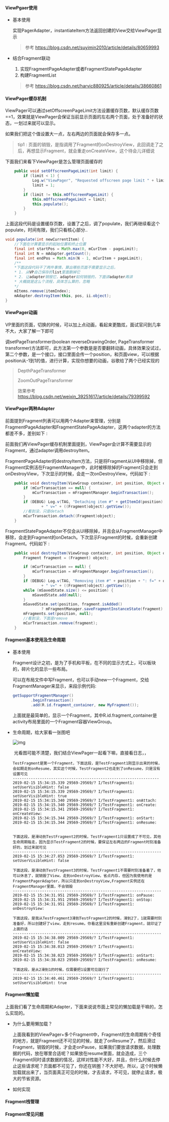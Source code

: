 #### ViewPgaer使用

* 基本使用

  实现PagerAdapter，instantiateItem方法返回创建的View交给ViewPager显示

  > 参考 https://blog.csdn.net/suyimin2010/article/details/80659993

* 结合Fragment联动

  1. 实现FragmentPageAdapter或者FragmentStatePageAdapter
  2. 构建FragmentList

  > 参考 https://blog.csdn.net/harvic880925/article/details/38660861

#### ViewPager缓存机制

ViewPager可以通过setOffscreenPageLimit方法设置缓存页数，默认缓存页数==1，效果就是ViewPager会保证当前显示页面的左右两个页面，处于准备好的状态，一划过来就可以显示。

如果我们把这个值设置大一点，左右两边的页面就会保存多一点。

> tip1 : 页面的销毁，是指调用了Fragment的onDestroyView，此回调走了之后，再想显示Fragment，就会重走onCreateView，这个待会儿详细说

下面我们来看下ViewPager是怎么管理页面缓存的

```java
    public void setOffscreenPageLimit(int limit) {
        if (limit < 1) {
            Log.w("ViewPager", "Requested offscreen page limit " + limit + " too small; defaulting to " + 1);
            limit = 1;
        }
        if (limit != this.mOffscreenPageLimit) {
            this.mOffscreenPageLimit = limit;
            this.populate();
        }
    }
```

上面这段代码是设置缓存页数，设置了之后，调了populate，我们再继续看这个populate，时间有限，我们只看核心部分..

```java
void populate(int newCurrentItem) {
    //下面在计算要显示的起始位置和终止位置
    final int startPos = Math.max(0, mCurItem - pageLimit);
    final int N = mAdapter.getCount();
    final int endPos = Math.min(N - 1, mCurItem + pageLimit);
    /**
    *下面这段代码干了两件事情，算出哪些页面不需要显示之后，
    * 1. 从VP自己保存的list里面删掉它
    * 2. 让adapter销毁它，adapter如何销毁的，下面讲adapter再讲
    * 大概就是这么个流程，具体怎么算的，忽略
    */
    mItems.remove(itemIndex);
    mAdapter.destroyItem(this, pos, ii.object);
}

```

#### ViewPager动画

VP里面的页面，切换的时候，可以加上点动画，看起来更酷炫，面试官问到几率不大，大家了解一下即可

调setPageTransformer(boolean reverseDrawingOrder, PageTransformer transformer)方法即可，此方法第一个参数是是否要翻转动画，具体效果没试过，第二个参数，是一个接口，接口里面会传一个position，和页面view，可以根据position从-1到1的值，进行计算，实现你想要的动画，谷歌给了两个已经实现的

> DepthPageTransformer
>
> ZoomOutPageTransformer
>
> 效果参考 https://blog.csdn.net/weixin_39251617/article/details/79399592

#### ViewPager两种Adapter

前面提到Fragment列表可以用两个Adapter来管理，分别是FragmentPageAdapter和FragmentStatePageAdapter，这两个adapter的方法都差不多，差别如下 : 

前面我们再ViewPager缓存机制里面提到，ViewPager会计算不需要显示的Fragment，通过adapter调用destroyItem。

FragmentPageAdapter的destroyItem方法，只是将Fragment从UI中移除掉，但Fragment实例活在FragmentManager中，此时被移除掉的Fragment只会走到onDestroyView，下次显示的时候，会走一次onDestroyView。代码如下 : 

```java
    public void destroyItem(ViewGroup container, int position, Object object) {
        if (mCurTransaction == null) {
            mCurTransaction = mFragmentManager.beginTransaction();
        }
        if (DEBUG) Log.v(TAG, "Detaching item #" + getItemId(position) + ": f=" + object
                + " v=" + ((Fragment)object).getView());
        //看到没，只是detach
        mCurTransaction.detach((Fragment)object);
    }
```



FragmentStatePageAdapter不仅会从UI移除掉，并且会从FragmentManager中移除，会走到Fragment的onDetach。下次显示Fragment的时候，会重新创建Fragment。代码如下 : 

```java
    public void destroyItem(ViewGroup container, int position, Object object) {
        Fragment fragment = (Fragment) object;

        if (mCurTransaction == null) {
            mCurTransaction = mFragmentManager.beginTransaction();
        }
        if (DEBUG) Log.v(TAG, "Removing item #" + position + ": f=" + object
                + " v=" + ((Fragment)object).getView());
        while (mSavedState.size() <= position) {
            mSavedState.add(null);
        }
        mSavedState.set(position, fragment.isAdded()
                ? mFragmentManager.saveFragmentInstanceState(fragment) : null);
        mFragments.set(position, null);
		//看到没，下面是remove
        mCurTransaction.remove(fragment);
    }
```

#### Fragment基本使用及生命周期

* 基本使用

  Fragment设计之初，是为了手机和平板，在不同的显示方式上，可以板块的，碎片化的显示一些布局。

  可以在布局文件中写Fragment，也可以手动new一个Fragment，交给FragmentManager来显示，来段示例代码:

  ```java
  getSupportFragmentManager()
          .beginTransaction()
          .add(R.id.fragment_container, new MyFragment());
  ```

  上面就是最简单的，显示一个Fragment，其中R.id.fragment_container是activity布局里面的一个Fragment容器ViewGroup。

* 生命周期，给大家看一张图吧

  ![img](https://images2015.cnblogs.com/blog/945877/201611/945877-20161123093212096-2032834078.png)

  ​	光看图可能不清楚，我们结合ViewPager一起看下嘛，直接看日志，，

  ```
  TestFragment是第一个Fragment，下面这段，是TestFragment1刚显示出来的时候，会如期走到onResume，其实这个时候，TestFragment2也走到了onResume，只是没有设置可见
  -----------------------------------------------------------------
  2019-02-15 15:34:15.339 29569-29569/? I/TestFragment1: setUserVisibleHint: false
  2019-02-15 15:34:15.339 29569-29569/? I/TestFragment1: setUserVisibleHint: true
  2019-02-15 15:34:15.340 29569-29569/? I/TestFragment1: onAttach: 
  2019-02-15 15:34:15.340 29569-29569/? I/TestFragment1: onCreate: 
  2019-02-15 15:34:15.341 29569-29569/? I/TestFragment1: onCreateView: 
  2019-02-15 15:34:15.344 29569-29569/? I/TestFragment1: onStart: 
  2019-02-15 15:34:15.344 29569-29569/? I/TestFragment1: onResume: 
  
  
  下面这段，是滑动到TestFragment2的时候，TestFragment1只设置成了不可见，其他生命周期每走，因为显示TestFragment2的时候，要保证左右两边的Fragment时刻准备好的，划过来就可见
  ------------------------------------------------------------------
  2019-02-15 15:34:27.853 29569-29569/? I/TestFragment1: setUserVisibleHint: false
  
  下面这段，是滑动到TestFragment3的时候，TestFragment1不需要时刻准备着了，他可以休息了，就销毁了View，走到onDestroyView，省点内存，但因为我使用的是FragmentPagerAdapter，所以只走到onDestroyView,Fragment实例还在FragmentManager里面，不会销毁
  ------------------------------------------------------------------
  2019-02-15 15:34:31.951 29569-29569/? I/TestFragment1: onPause: 
  2019-02-15 15:34:31.951 29569-29569/? I/TestFragment1: onStop: 
  2019-02-15 15:34:31.951 29569-29569/? I/TestFragment1: onDestroyView: 
  
  下面这段，是我从TestFragment3滑到TestFragment2的时候，滑到2了，1就需要时刻准备好，所以创建好了view，走到resume。你看这里没有重新创建Fragment，就印证了上面的话
  ------------------------------------------------------------------
  2019-02-15 15:34:38.009 29569-29569/? I/TestFragment1: setUserVisibleHint: false
  2019-02-15 15:34:38.013 29569-29569/? I/TestFragment1: onCreateView: 
  2019-02-15 15:34:38.023 29569-29569/? I/TestFragment1: onStart: 
  2019-02-15 15:34:38.023 29569-29569/? I/TestFragment1: onResume: 
  
  下面这段，是从2滑到1的时候，仅需要把1设置可见就行了
  ------------------------------------------------------------------
  2019-02-15 15:34:40.461 29569-29569/? I/TestFragment1: setUserVisibleHint: true
  
  ```

  

#### Fragment懒加载

上面我们看了生命周期和Adapter，下面来说说市面上常见的懒加载是干嘛的，怎么实现的。

* 为什么要用懒加载？

  上面我看到的ViewPager+多个Fragment中，Fragment的生命周期有个奇怪的地方，就是Fragment还不可见的时候，就走了onResume了，然后滑过Fragment，销毁的时候，才会走onPause，如果我们要放请求数据，处理数据的代码，放在哪里合适呢？如果放在resume里面，就会造成，三个Fragment同时请求数据的情况，这样对性能不大好，并且，你什么时候去停止这些请求呢？页面都不可见了，你还在转圈？不大好吧，所以，这个时候懒加载就出来了，当页面真正可见的时候，才去请求，不可见，就停止请求，极大的节省资源。

* 如何实现

#### Fragment栈管理

#### Fragment常见问题




